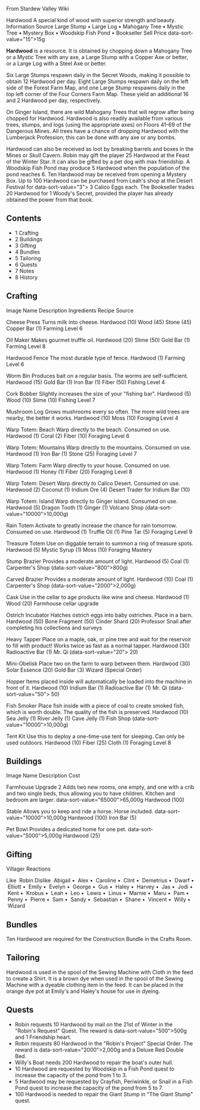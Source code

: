 From Stardew Valley Wiki

Hardwood A special kind of wood with superior strength and beauty. Information Source Large Stump • Large Log • Mahogany Tree • Mystic Tree • Mystery Box • Woodskip Fish Pond • Bookseller Sell Price data-sort-value="15"&gt;15g

**Hardwood** is a resource. It is obtained by chopping down a Mahogany Tree or a Mystic Tree with any axe, a Large Stump with a Copper Axe or better, or a Large Log with a Steel Axe or better.

Six Large Stumps respawn daily in the Secret Woods, making it possible to obtain 12 Hardwood per day. Eight Large Stumps respawn daily on the left side of the Forest Farm Map, and one Large Stump respawns daily in the top left corner of the Four Corners Farm Map. These yield an additional 16 and 2 Hardwood per day, respectively.

On Ginger Island, there are wild Mahogany Trees that will regrow after being chopped for Hardwood. Hardwood is also readily available from various trees, stumps, and logs (using the appropriate axes) on Floors 41-69 of the Dangerous Mines. All trees have a chance of dropping Hardwood with the Lumberjack Profession; this can be done with any axe or any bombs.

Hardwood can also be received as loot by breaking barrels and boxes in the Mines or Skull Cavern. Robin may gift the player 25 Hardwood at the Feast of the Winter Star. It can also be gifted by a pet dog with max friendship. A Woodskip Fish Pond may produce 5 Hardwood when the population of the pond reaches 6. Ten Hardwood may be received from opening a Mystery Box. Up to 100 Hardwood can be purchased from Leah's shop at the Desert Festival for data-sort-value="3"&gt; 3 Calico Eggs each. The Bookseller trades 20 Hardwood for 1 Woody's Secret, provided the player has already obtained the power from that book.

## Contents

- 1 Crafting
- 2 Buildings
- 3 Gifting
- 4 Bundles
- 5 Tailoring
- 6 Quests
- 7 Notes
- 8 History

## Crafting

Image Name Description Ingredients Recipe Source

Cheese Press Turns milk into cheese. Hardwood (10) Wood (45) Stone (45) Copper Bar (1) Farming Level 6

Oil Maker Makes gourmet truffle oil. Hardwood (20) Slime (50) Gold Bar (1) Farming Level 8

Hardwood Fence The most durable type of fence. Hardwood (1) Farming Level 6

Worm Bin Produces bait on a regular basis. The worms are self-sufficient. Hardwood (15) Gold Bar (1) Iron Bar (1) Fiber (50) Fishing Level 4

Cork Bobber Slightly increases the size of your "fishing bar". Hardwood (5) Wood (10) Slime (10) Fishing Level 7

Mushroom Log Grows mushrooms every so often. The more wild trees are nearby, the better it works. Hardwood (10) Moss (10) Foraging Level 4

Warp Totem: Beach Warp directly to the beach. Consumed on use. Hardwood (1) Coral (2) Fiber (10) Foraging Level 6

Warp Totem: Mountains Warp directly to the mountains. Consumed on use. Hardwood (1) Iron Bar (1) Stone (25) Foraging Level 7

Warp Totem: Farm Warp directly to your house. Consumed on use. Hardwood (1) Honey (1) Fiber (20) Foraging Level 8

Warp Totem: Desert Warp directly to Calico Desert. Consumed on use. Hardwood (2) Coconut (1) Iridium Ore (4) Desert Trader for Iridium Bar (10)

Warp Totem: Island Warp directly to Ginger Island. Consumed on use. Hardwood (5) Dragon Tooth (1) Ginger (1) Volcano Shop (data-sort-value="10000"&gt;10,000g)

Rain Totem Activate to greatly increase the chance for rain tomorrow. Consumed on use. Hardwood (1) Truffle Oil (1) Pine Tar (5) Foraging Level 9

Treasure Totem Use on diggable terrain to summon a ring of treasure spots. Hardwood (5) Mystic Syrup (1) Moss (10) Foraging Mastery

Stump Brazier Provides a moderate amount of light. Hardwood (5) Coal (1) Carpenter's Shop (data-sort-value="800"&gt;800g)

Carved Brazier Provides a moderate amount of light. Hardwood (10) Coal (1) Carpenter's Shop (data-sort-value="2000"&gt;2,000g)

Cask Use in the cellar to age products like wine and cheese. Hardwood (1) Wood (20) Farmhouse cellar upgrade

Ostrich Incubator Hatches ostrich eggs into baby ostriches. Place in a barn. Hardwood (50) Bone Fragment (50) Cinder Shard (20) Professor Snail after completing his collections and surveys

Heavy Tapper Place on a maple, oak, or pine tree and wait for the reservoir to fill with product! Works twice as fast as a normal tapper. Hardwood (30) Radioactive Bar (1) Mr. Qi (data-sort-value="20"&gt; 20)

Mini-Obelisk Place two on the farm to warp between them. Hardwood (30) Solar Essence (20) Gold Bar (3) Wizard (Special Order)

Hopper Items placed inside will automatically be loaded into the machine in front of it. Hardwood (10) Iridium Bar (1) Radioactive Bar (1) Mr. Qi (data-sort-value="50"&gt; 50)

Fish Smoker Place fish inside with a piece of coal to create smoked fish, which is worth double. The quality of the fish is preserved. Hardwood (10) Sea Jelly (1) River Jelly (1) Cave Jelly (1) Fish Shop (data-sort-value="10000"&gt;10,000g)

Tent Kit Use this to deploy a one-time-use tent for sleeping. Can only be used outdoors. Hardwood (10) Fiber (25) Cloth (1) Foraging Level 8

## Buildings

Image Name Description Cost

Farmhouse Upgrade 2 Adds two new rooms, one empty, and one with a crib and two single beds, thus allowing you to have children. Kitchen and bedroom are larger. data-sort-value="65000"&gt;65,000g Hardwood (100)

Stable Allows you to keep and ride a horse. Horse included. data-sort-value="10000"&gt;10,000g Hardwood (100) Iron Bar (5)

Pet Bowl Provides a dedicated home for one pet. data-sort-value="5000"&gt;5,000g Hardwood (25)

## Gifting

Villager Reactions

Like  Robin Dislike  Abigail •  Alex •  Caroline •  Clint •  Demetrius •  Dwarf •  Elliott •  Emily •  Evelyn •  George •  Gus •  Haley •  Harvey •  Jas •  Jodi •  Kent •  Krobus •  Leah •  Leo •  Lewis •  Linus •  Marnie •  Maru •  Pam •  Penny •  Pierre •  Sam •  Sandy •  Sebastian •  Shane •  Vincent •  Willy •  Wizard

## Bundles

Ten Hardwood are required for the Construction Bundle in the Crafts Room.

## Tailoring

Hardwood is used in the spool of the Sewing Machine with Cloth in the feed to create a Shirt. It is a brown dye when used in the spool of the Sewing Machine with a dyeable clothing item in the feed. It can be placed in the orange dye pot at Emily's and Haley's house for use in dyeing.

## Quests

- Robin requests 10 Hardwood by mail on the 21st of Winter in the "Robin's Request" Quest. The reward is data-sort-value="500"&gt;500g and 1 Friendship heart.
- Robin requests 80 Hardwood in the "Robin's Project" Special Order. The reward is data-sort-value="2000"&gt;2,000g and a Deluxe Red Double Bed.
- Willy's Boat needs 200 Hardwood to repair the boat's outer hull.
- 10 Hardwood are requested by Woodskip in a Fish Pond quest to increase the capacity of the pond from 1 to 3.
- 5 Hardwood may be requested by Crayfish, Periwinkle, or Snail in a Fish Pond quest to increase the capacity of the pond from 5 to 7.
- 100 Hardwood is needed to repair the Giant Stump in "The Giant Stump" quest.